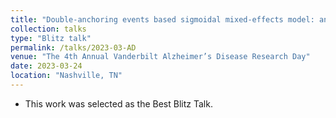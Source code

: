 ```yaml
---
title: "Double-anchoring events based sigmoidal mixed-effects model: an application in Alzheimer’s disease progression."
collection: talks
type: "Blitz talk"
permalink: /talks/2023-03-AD
venue: "The 4th Annual Vanderbilt Alzheimer’s Disease Research Day"
date: 2023-03-24
location: "Nashville, TN"
---
```


+ This work was selected as the Best Blitz Talk. 
